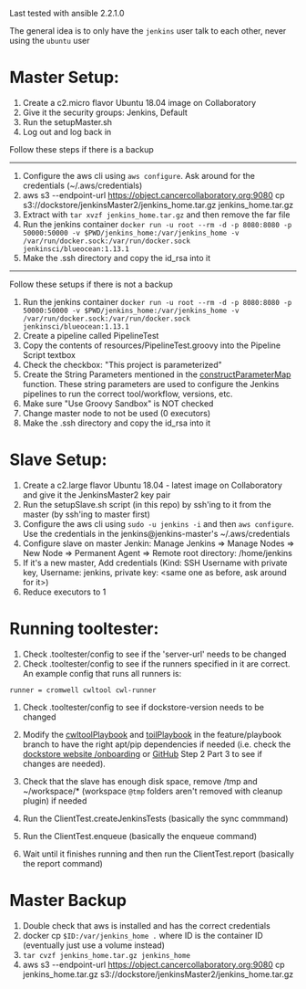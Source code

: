 Last tested with ansible 2.2.1.0

The general idea is to only have the `jenkins` user talk to each other, never using the `ubuntu` user

# Master Setup:
1. Create a c2.micro flavor Ubuntu 18.04 image on Collaboratory
1. Give it the security groups: Jenkins, Default
1. Run the setupMaster.sh
1. Log out and log back in

Follow these steps if there is a backup

---
1. Configure the aws cli using `aws configure`. Ask around for the credentials (~/.aws/credentials)
1. aws s3 --endpoint-url https://object.cancercollaboratory.org:9080 cp s3://dockstore/jenkinsMaster2/jenkins_home.tar.gz jenkins_home.tar.gz
1. Extract with `tar xvzf jenkins_home.tar.gz` and then remove the far file
1. Run the jenkins container
    `docker run -u root --rm -d -p 8080:8080 -p 50000:50000 -v $PWD/jenkins_home:/var/jenkins_home -v /var/run/docker.sock:/var/run/docker.sock jenkinsci/blueocean:1.13.1`
1. Make the .ssh directory and copy the id_rsa into it
---

Follow these setups if there is not a backup
1. Run the jenkins container
    `docker run -u root --rm -d -p 8080:8080 -p 50000:50000 -v $PWD/jenkins_home:/var/jenkins_home -v /var/run/docker.sock:/var/run/docker.sock jenkinsci/blueocean:1.13.1`
1. Create a pipeline called PipelineTest
1. Copy the contents of resources/PipelineTest.groovy into the Pipeline Script textbox
1. Check the checkbox:  "This project is parameterized"
1. Create the String Parameters mentioned in the [constructParameterMap](https://github.com/ga4gh/dockstore-support/blob/develop/tooltester/src/main/java/io/dockstore/tooltester/client/cli/Client.java#L609) function. These string parameters are used to configure the Jenkins pipelines to run the correct tool/workflow, versions, etc.
1. Make sure "Use Groovy Sandbox" is NOT checked
1. Change master node to not be used (0 executors)
1. Make the .ssh directory and copy the id_rsa into it

# Slave Setup:
1. Create a c2.large flavor Ubuntu 18.04  - latest image on Collaboratory and give it the JenkinsMaster2 key pair
1. Run the setupSlave.sh script (in this repo) by ssh'ing to it from the master (by ssh'ing to master first)
1. Configure the aws cli using `sudo -u jenkins -i` and then `aws configure`. Use the credentials in the jenkins@jenkins-master's ~/.aws/credentials
1. Configure slave on master Jenkin: Manage Jenkins => Manage Nodes => New Node => Permanent Agent => Remote root directory: /home/jenkins
1. If it's a new master, Add credentials (Kind: SSH Username with private key, Username: jenkins, private key: <same one as before, ask around for it>)
1. Reduce executors to 1

# Running tooltester:
1. Check .tooltester/config to see if the 'server-url' needs to be changed
1. Check .tooltester/config to see if the runners specified in it are correct.  An example config that runs all runners is:
```
runner = cromwell cwltool cwl-runner
```
1. Check .tooltester/config to see if dockstore-version needs to be changed
1. Modify the [cwltoolPlaybook](src/main/resources/cwltoolPlaybook.yml) and [toilPlaybook](src/main/resources/toilPlaybook.yml) in the feature/playbook branch to have the right apt/pip dependencies if needed (i.e. check the [dockstore website /onboarding](https://dockstore.org/onboarding) or [GitHub](https://github.com/dockstore/dockstore-ui2/blob/develop/src/app/loginComponents/onboarding/downloadcliclient/downloadcliclient.component.ts#L81) Step 2 Part 3 to see if changes are needed).
1. Check that the slave has enough disk space, remove /tmp and ~/workspace/* (workspace `@tmp` folders aren't removed with cleanup plugin) if needed

1. Run the ClientTest.createJenkinsTests (basically the sync commmand)
1. Run the ClientTest.enqueue (basically the enqueue command)
1. Wait until it finishes running and then run the ClientTest.report (basically the report command)

# Master Backup
1. Double check that aws is installed and has the correct credentials
1. docker cp `$ID:/var/jenkins_home .` where ID is the container ID (eventually just use a volume instead)
1. `tar cvzf jenkins_home.tar.gz jenkins_home`
1. aws s3 --endpoint-url https://object.cancercollaboratory.org:9080 cp jenkins_home.tar.gz s3://dockstore/jenkinsMaster2/jenkins_home.tar.gz


